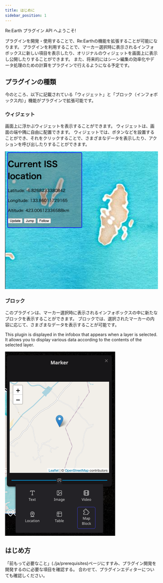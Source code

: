 ```yaml
---
title: はじめに
sidebar_position: 1
---
```


Re:Earth プラグイン API へようこそ!

プラグインを開発・使用することで、Re:Earthの機能を拡張することが可能になります。
プラグインを利用することで、マーカー選択時に表示されるインフォボックスに新しい項目を表示したり、オリジナルのウィジェットを画面上に表示し公開したりすることができます。
また、将来的にはシーン編集の効率化やデータ処理のための計算をプラグインで行えるようになる予定です。


## プラグインの種類

今のところ、以下に記載されている「ウィジェット」と「ブロック（インフォボックス内）」機能がプラグインで拡張可能です。

### ウィジェット

画面上に浮かぶウィジェットを表示することができます。
ウィジェットは、画面の端や隅に自由に配置できます。
ウィジェットでは、ボタンなどを設置することができ、それをクリックすることで、さまざまなデータを表示したり、アクションを呼び出したりすることができます。


![widget](./img/widget.png)

### ブロック

このプラグインは、マーカー選択時に表示されるインフォボックスの中に新たなブロックを表示することができます。
ブロックでは、選択されたマーカーの内容に応じて、さまざまなデータを表示することが可能です。

This plugin is displayed in the infobox that appears when a layer is selected. It allows you to display various data according to the contents of the selected layer.

![block](./img/block.png)

## はじめ方

「前もって必要なこと」(./ja/prerequisites)ページにすすみ、プラグイン開発を開発するのに必要な項目を確認する。
合わせて、プラグインエディターについても確認しください。
